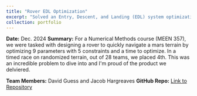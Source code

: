 ```yaml
---
title: "Rover EDL Optimization"
excerpt: "Solved an Entry, Descent, and Landing (EDL) system optimization problem .<br/>"
collection: portfolio
---
```


**Date:** Dec. 2024
**Summary:** For a Numerical Methods course (MEEN 357), we were tasked with designing a rover to quickly navigate a mars terrain by optimizing 9 parameters with 5 constraints and a time to optimize. In a timed race on randomized terrain, out of 28 teams, we placed 4th. This was an incredible problem to dive into and I'm proud of the product we delviered.

**Team Members:** David Guess and Jacob Hargreaves
**GitHub Repo:** [Link to Repository](https://github.com/Ian-Wilhite/meenp4)  
<!-- **Supporting Images:**   -->
<!-- <img src="/images/datathon_2024.png" alt="Datathon 2024" style="max-width: 100%;"> -->


